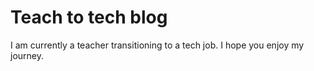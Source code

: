 # Teach to tech blog
I am currently a teacher transitioning to a tech job. I hope you enjoy my journey.
